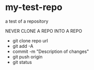 # my-test-repo
a test of a repository

NEVER CLONE A REPO INTO A REPO

- git clone repo url 
- git add -A 
- commit -m "Description of changes"
- git push origin 
- git status 